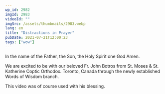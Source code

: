 ```yaml
---
wp_id: 2982
imgId: 2983
videoId: ""
imgSrc: /assets/thumbnails/2983.webp
lang: en
title: "Distractions in Prayer"
pubDate: 2021-07-21T12:00:23
tags: ["wow"]
---
```


<p>In the name of the Father, the Son, the Holy Spirit one God Amen.</p>
<p>We are excited to be with our beloved Fr. John Botros from St. Moses &amp; St. Katherine Coptic Orthodox. Toronto, Canada through the newly established Words of Wisdom branch.</p>
<p>This video was of course used with his blessing.</p>
<p>&nbsp;</p>
